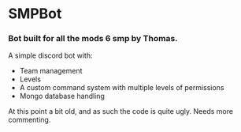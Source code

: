 # SMPBot
### Bot built for all the mods 6 smp by Thomas.

A simple discord bot with:
- Team management
- Levels
- A custom command system with multiple levels of permissions
- Mongo database handling
 
At this point a bit old, and as such the code is quite ugly. Needs more commenting.
